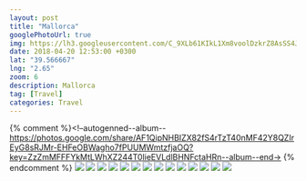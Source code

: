 ```yaml
---
layout: post
title: "Mallorca"
googlePhotoUrl: true
img: https://lh3.googleusercontent.com/C_9XLb61KIkL1Xm8voolDzkrZ8AsSS4Jw8w8co8zmuoTP85DBC8fAA51BRyfrS8RKr0adt1kLB5BoIMKwZSMsDZ9hLDSdBKoNwoJfWmz5hUNAMEBUvBF9pxx4KjpFzx7DGEWV1nKrw=w3824-h2549
date: 2018-04-20 12:53:00 +0300
lat: "39.566667"
lng: "2.65"
zoom: 6
description: Mallorca
tag: [Travel]
categories: Travel
---
```



{% comment %}<!–autogenned--album--https://photos.google.com/share/AF1QipNHBIZX82fS4rTzT40nMF42Y8QZIrEyG8sRJMr-EHFeOBWagho7fPUUMWmtzfjaOQ?key=ZzZmMFFFYkMtLWhXZ244T0lieEVLdlBHNFctaHRn--album--end->
{% endcomment %}
<a data-fancybox="gallery" href="https://lh3.googleusercontent.com/C_9XLb61KIkL1Xm8voolDzkrZ8AsSS4Jw8w8co8zmuoTP85DBC8fAA51BRyfrS8RKr0adt1kLB5BoIMKwZSMsDZ9hLDSdBKoNwoJfWmz5hUNAMEBUvBF9pxx4KjpFzx7DGEWV1nKrw=w3824-h2549"><img src="https://lh3.googleusercontent.com/C_9XLb61KIkL1Xm8voolDzkrZ8AsSS4Jw8w8co8zmuoTP85DBC8fAA51BRyfrS8RKr0adt1kLB5BoIMKwZSMsDZ9hLDSdBKoNwoJfWmz5hUNAMEBUvBF9pxx4KjpFzx7DGEWV1nKrw=w200-h200"></a>
<a data-fancybox="gallery" href="https://lh3.googleusercontent.com/kB0ycPv3RipnbPKcUEfmOiZykN93KLrh1Y-hX6Xlys48jofuoKMxTJEBuS0NNMapW171eArkcvyA2jX2vyWkXtQ2lplGAaOhvdS6VGWo3SQZ3tA8GNsoU9dYN_uCgAUm2hyTeBAvtw=w3888-h2592"><img src="https://lh3.googleusercontent.com/kB0ycPv3RipnbPKcUEfmOiZykN93KLrh1Y-hX6Xlys48jofuoKMxTJEBuS0NNMapW171eArkcvyA2jX2vyWkXtQ2lplGAaOhvdS6VGWo3SQZ3tA8GNsoU9dYN_uCgAUm2hyTeBAvtw=w200-h200"></a>
<a data-fancybox="gallery" href="https://lh3.googleusercontent.com/Kx57FIitK8IMGFPts2SWefBuPiO1EabYXn56WDcCJKvDcEC6Mbt-2MkQeahfJ3fvDgQx9zyXFUu4eVAk6H6barybxjYCTULwuYePMkGxZqq8Uf6WUHtLr4R-UuGTDz2VDSnSi943_g=w3888-h2592"><img src="https://lh3.googleusercontent.com/Kx57FIitK8IMGFPts2SWefBuPiO1EabYXn56WDcCJKvDcEC6Mbt-2MkQeahfJ3fvDgQx9zyXFUu4eVAk6H6barybxjYCTULwuYePMkGxZqq8Uf6WUHtLr4R-UuGTDz2VDSnSi943_g=w200-h200"></a>
<a data-fancybox="gallery" href="https://lh3.googleusercontent.com/XFdWnaHO_JBm4tOXIqGAD1-8inY95IsXBzl3HyUe5jPQzxaboUWzOuXcy3I64OyJ2pdB2Mg-vgb-nRIdKD2t8d1poG5WzfhzdHt4wU2itiRb3a2tV5GntwNKT0gpC4PsfBgMhFdaLA=w3888-h2592"><img src="https://lh3.googleusercontent.com/XFdWnaHO_JBm4tOXIqGAD1-8inY95IsXBzl3HyUe5jPQzxaboUWzOuXcy3I64OyJ2pdB2Mg-vgb-nRIdKD2t8d1poG5WzfhzdHt4wU2itiRb3a2tV5GntwNKT0gpC4PsfBgMhFdaLA=w200-h200"></a>
<a data-fancybox="gallery" href="https://lh3.googleusercontent.com/Qx9hTKN51UtdrhadijagRKCDEsVSKAiiiBpbz10KHskBnovd8R_TbLjHLii6qrnkgstLODIYBeKcBUFD9tPbFLVhgW68IowkIzTRRgzX8Z_M1hlkR9yHylrp2_yRVCwsAq-5B-DU6w=w3888-h2592"><img src="https://lh3.googleusercontent.com/Qx9hTKN51UtdrhadijagRKCDEsVSKAiiiBpbz10KHskBnovd8R_TbLjHLii6qrnkgstLODIYBeKcBUFD9tPbFLVhgW68IowkIzTRRgzX8Z_M1hlkR9yHylrp2_yRVCwsAq-5B-DU6w=w200-h200"></a>
<a data-fancybox="gallery" href="https://lh3.googleusercontent.com/l-DFmBNTWYVfaeQlCJbNh-JdDdMYYRojK8Eu8lW6XajnXtj9IcPM5JBjbaKR0PXyOe_xz7m2VAdPJs1rRyMacZjnU0BkRCVhR2T_aFkJYmwKTaQ9S-u7PvIdKi-N5uyTtdKOkhNPAw=w3888-h2592"><img src="https://lh3.googleusercontent.com/l-DFmBNTWYVfaeQlCJbNh-JdDdMYYRojK8Eu8lW6XajnXtj9IcPM5JBjbaKR0PXyOe_xz7m2VAdPJs1rRyMacZjnU0BkRCVhR2T_aFkJYmwKTaQ9S-u7PvIdKi-N5uyTtdKOkhNPAw=w200-h200"></a>
<a data-fancybox="gallery" href="https://lh3.googleusercontent.com/GioolKwRsEcGqcTzSkeQyM8enQdDTqcsj7UgZfuAZS9W_NTEhLughy-3D64XFSGEXqCscEiNhJHrlNqkb7p3Jd5iedXmmORemYKq3VmC6zztr3KMnO--vAQBGR-vXzg03JMBocCtAA=w3888-h2592"><img src="https://lh3.googleusercontent.com/GioolKwRsEcGqcTzSkeQyM8enQdDTqcsj7UgZfuAZS9W_NTEhLughy-3D64XFSGEXqCscEiNhJHrlNqkb7p3Jd5iedXmmORemYKq3VmC6zztr3KMnO--vAQBGR-vXzg03JMBocCtAA=w200-h200"></a>
<a data-fancybox="gallery" href="https://lh3.googleusercontent.com/wQSnNYEXRcOoELdinLeQGVXCxyPzyHtkBeFnYQN2YjfjdLTdDAJlqFTSjM1FDZoTgtKReNp9Z2Li7hIModsyD5ZwJZfNIaGe5ctAEf0TlXuOyDPETdWx6Db1CUhMEY4VImgYuii0Ug=w2592-h3888"><img src="https://lh3.googleusercontent.com/wQSnNYEXRcOoELdinLeQGVXCxyPzyHtkBeFnYQN2YjfjdLTdDAJlqFTSjM1FDZoTgtKReNp9Z2Li7hIModsyD5ZwJZfNIaGe5ctAEf0TlXuOyDPETdWx6Db1CUhMEY4VImgYuii0Ug=w200-h200"></a>
<a data-fancybox="gallery" href="https://lh3.googleusercontent.com/KiN8xewf4uiDs75H06yDAMNHCdfaABOFHyQcX045jQrKXCcMfUiNYKBsfgcsVVNGqLLphcMMnGIdWr6hdy8ho_HnN8e7UgfMRxpNSGZYpmPqdTU0B-rastZuXFE17KOCjJapZiduMg=w3888-h2592"><img src="https://lh3.googleusercontent.com/KiN8xewf4uiDs75H06yDAMNHCdfaABOFHyQcX045jQrKXCcMfUiNYKBsfgcsVVNGqLLphcMMnGIdWr6hdy8ho_HnN8e7UgfMRxpNSGZYpmPqdTU0B-rastZuXFE17KOCjJapZiduMg=w200-h200"></a>
<a data-fancybox="gallery" href="https://lh3.googleusercontent.com/Rk6-6i1zuGpw_di5YLKuIXC9HUP8HxXYlldugcacY0ZOpfAy-17CuNJGl629D_ZTbjZXLuMATWmPSrmdw9roLbIvHSxWEyINSG2-5lnNyhrw-3rYnel0W3skL8lkjmszzH3-XeOe9Q=w2219-h3544"><img src="https://lh3.googleusercontent.com/Rk6-6i1zuGpw_di5YLKuIXC9HUP8HxXYlldugcacY0ZOpfAy-17CuNJGl629D_ZTbjZXLuMATWmPSrmdw9roLbIvHSxWEyINSG2-5lnNyhrw-3rYnel0W3skL8lkjmszzH3-XeOe9Q=w200-h200"></a>
<a data-fancybox="gallery" href="https://lh3.googleusercontent.com/x6vcnzfsYk0Td9-eBcZU4YV8XUo_vg9UpS5-uqJOL8ZBqENh0KHHunjBNtZX43-Qd-Ck8MkK9tV55MMIzko3VMgDMjHyy6pj02Tnn9tHg8YNfcs8Ez0nHV3PlewtqdhFZx5g_cSXuw=w2592-h3888"><img src="https://lh3.googleusercontent.com/x6vcnzfsYk0Td9-eBcZU4YV8XUo_vg9UpS5-uqJOL8ZBqENh0KHHunjBNtZX43-Qd-Ck8MkK9tV55MMIzko3VMgDMjHyy6pj02Tnn9tHg8YNfcs8Ez0nHV3PlewtqdhFZx5g_cSXuw=w200-h200"></a>
<a data-fancybox="gallery" href="https://lh3.googleusercontent.com/grXKW6jlwF7xApHaB871ybMLjZfKzgnWjlFK5LI1heB2tUQrtQ5gw_XoYQChznhdW_y2JSmbbpxZ4lgKNP5Z2tDnZF4piDokCnRky3f7mAOUU7tK_YRJAc_KJAL7Fxg40ArgNAaIPQ=w3024-h4032"><img src="https://lh3.googleusercontent.com/grXKW6jlwF7xApHaB871ybMLjZfKzgnWjlFK5LI1heB2tUQrtQ5gw_XoYQChznhdW_y2JSmbbpxZ4lgKNP5Z2tDnZF4piDokCnRky3f7mAOUU7tK_YRJAc_KJAL7Fxg40ArgNAaIPQ=w200-h200"></a>
<a data-fancybox="gallery" href="https://lh3.googleusercontent.com/kVwoy7fcANSPCBK2CO36I0Qiz8O9LxVZdCq3DugDoa-JeoCbtaW16aH60YX59oL2UKThZ5Zq19O6HZDuENSfMxSFhklucX9nZPOQw-Y6FLmSWBvZSSeMuqZVQTJi2JNLBgSfdXa-xQ=w3024-h4032"><img src="https://lh3.googleusercontent.com/kVwoy7fcANSPCBK2CO36I0Qiz8O9LxVZdCq3DugDoa-JeoCbtaW16aH60YX59oL2UKThZ5Zq19O6HZDuENSfMxSFhklucX9nZPOQw-Y6FLmSWBvZSSeMuqZVQTJi2JNLBgSfdXa-xQ=w200-h200"></a>
<a data-fancybox="gallery" href="https://lh3.googleusercontent.com/NsjEPGYU0VPnwhWz-zwFjSEme3xSxyf3z4eDxv64yesdqxsY_-XnMpqs5COQepj8-Eg4tEQHIvgqcFUxsLK5S6PGJKUT90AbbC9Fyf1x6RRSgVwUzYygRZcipDgCp6OX8B6SPesJYQ=w4032-h3024"><img src="https://lh3.googleusercontent.com/NsjEPGYU0VPnwhWz-zwFjSEme3xSxyf3z4eDxv64yesdqxsY_-XnMpqs5COQepj8-Eg4tEQHIvgqcFUxsLK5S6PGJKUT90AbbC9Fyf1x6RRSgVwUzYygRZcipDgCp6OX8B6SPesJYQ=w200-h200"></a>
